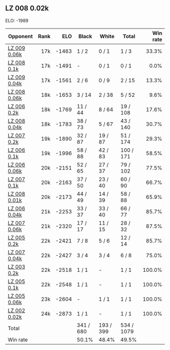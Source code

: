 ## LZ 008 0.02k ##

ELO: -1989

Opponent | Rank | ELO | Black | White | Total | Win rate
---------|-----:|----:|-------|-------|-------|-------:
[LZ 009 0.06k](LZ%20009%200.06k.md) | 17k | -1463 | 1 / 2 | 0 / 1 | 1 / 3 | 33.3%
[LZ 008 0.1k](LZ%20008%200.1k.md) | 17k | -1491 | - | 0 / 1 | 0 / 1 | 0.0%
[LZ 009 0.04k](LZ%20009%200.04k.md) | 17k | -1561 | 2 / 6 | 0 / 9 | 2 / 15 | 13.3%
[LZ 008 0.06k](LZ%20008%200.06k.md) | 18k | -1653 | 3 / 14 | 2 / 38 | 5 / 52 | 9.6%
[LZ 006 0.2k](LZ%20006%200.2k.md) | 18k | -1769 | 11 / 44 | 8 / 64 | 19 / 108 | 17.6%
[LZ 008 0.04k](LZ%20008%200.04k.md) | 18k | -1783 | 38 / 73 | 5 / 67 | 43 / 140 | 30.7%
[LZ 007 0.2k](LZ%20007%200.2k.md) | 19k | -1890 | 32 / 87 | 19 / 87 | 51 / 174 | 29.3%
[LZ 006 0.1k](LZ%20006%200.1k.md) | 19k | -1996 | 58 / 88 | 42 / 83 | 100 / 171 | 58.5%
[LZ 006 0.06k](LZ%20006%200.06k.md) | 20k | -2151 | 52 / 65 | 27 / 37 | 79 / 102 | 77.5%
[LZ 007 0.1k](LZ%20007%200.1k.md) | 20k | -2163 | 37 / 50 | 23 / 40 | 60 / 90 | 66.7%
[LZ 008 0.01k](LZ%20008%200.01k.md) | 20k | -2173 | 44 / 49 | 14 / 39 | 58 / 88 | 65.9%
[LZ 006 0.04k](LZ%20006%200.04k.md) | 21k | -2253 | 33 / 37 | 33 / 40 | 66 / 77 | 85.7%
[LZ 007 0.06k](LZ%20007%200.06k.md) | 21k | -2320 | 17 / 17 | 11 / 15 | 28 / 32 | 87.5%
[LZ 005 0.2k](LZ%20005%200.2k.md) | 22k | -2421 | 7 / 8 | 5 / 6 | 12 / 14 | 85.7%
[LZ 007 0.04k](LZ%20007%200.04k.md) | 22k | -2427 | 3 / 4 | 3 / 4 | 6 / 8 | 75.0%
[LZ 003 0.2k](LZ%20003%200.2k.md) | 22k | -2518 | 1 / 1 | - | 1 / 1 | 100.0%
[LZ 005 0.1k](LZ%20005%200.1k.md) | 22k | -2548 | 1 / 1 | - | 1 / 1 | 100.0%
[LZ 005 0.06k](LZ%20005%200.06k.md) | 23k | -2604 | - | 1 / 1 | 1 / 1 | 100.0%
[LZ 002 0.02k](LZ%20002%200.02k.md) | 24k | -2873 | 1 / 1 | - | 1 / 1 | 100.0%
Total | | | 341 / 680 | 193 / 399 | 534 / 1079 | 
Win rate| | | 50.1% | 48.4% | 49.5% | 
